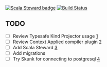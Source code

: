 [![Scala Steward badge](https://img.shields.io/badge/Scala_Steward-helping-blue.svg?style=flat&logo=data:image/png;base64,iVBORw0KGgoAAAANSUhEUgAAAA4AAAAQCAMAAAARSr4IAAAAVFBMVEUAAACHjojlOy5NWlrKzcYRKjGFjIbp293YycuLa3pYY2LSqql4f3pCUFTgSjNodYRmcXUsPD/NTTbjRS+2jomhgnzNc223cGvZS0HaSD0XLjbaSjElhIr+AAAAAXRSTlMAQObYZgAAAHlJREFUCNdNyosOwyAIhWHAQS1Vt7a77/3fcxxdmv0xwmckutAR1nkm4ggbyEcg/wWmlGLDAA3oL50xi6fk5ffZ3E2E3QfZDCcCN2YtbEWZt+Drc6u6rlqv7Uk0LdKqqr5rk2UCRXOk0vmQKGfc94nOJyQjouF9H/wCc9gECEYfONoAAAAASUVORK5CYII=)](https://scala-steward.org)
[![Build Status](https://travis-ci.com/pacdaemon/SimplePayroll.svg?branch=master)](https://travis-ci.com/pacdaemon/SimplePayroll)

## TODO
* [ ] Review Typesafe Kind Projector usage [1]
* [ ] Review Context Applied compiler plugin [2]
* [ ] Add Scala Steward [3]
* [ ] Add migrations
* [ ] Try Skunk for connecting to postgresql [4]

[1]: https://github.com/typevel/kind-projector
[2]: https://github.com/augustjune/context-applied
[3]: https://github.com/fthomas/scala-steward
[4]: https://tpolecat.github.io/skunk/index.html
